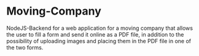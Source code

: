 # Moving-Company
NodeJS-Backend for a web application for a moving company that allows the user to fill a form and send it online as a PDF file, in addition to the possibility of uploading images and placing them in the PDF file in one of the two forms.
